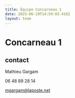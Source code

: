 ```yaml
---
title: Équipe Concarneau 1
date: 2025-06-19T14:59:03.416Z
layout: team
---
```


# Concarneau 1



## contact 

Mathieu Gargam

 06 48 89 28 14

mgargam@laposte.net

